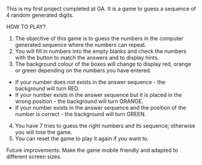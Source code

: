 This is my first project completed at GA. It is a game to guess a sequence of 4 random generated digits.

HOW TO PLAY?
1) The objective of this game is to guess the numbers in the computer generated sequence where the numbers can repeat.
2) You will fill in numbers into the empty blanks and check the numbers with the button to match the answers and to display hints.
3) The background colour of the boxes will change to display red, orange or green depending on the numbers you have entered.
 - If your number does not exists in the answer sequence - the background will turn RED.
 - If your number exists in the answer sequence but it is placed in the wrong position - the background will turn ORANGE.
 - If your number exists in the answer sequence and the position of the number is correct - the background will turn GREEN.
4) You have 7 tries to guess the right numbers and its sequence; otherwise you will lose the game. 
5) You can reset the game to play it again if you want to. 

Future improvements: Make the game mobile friendly and adapted to different screen sizes. 
